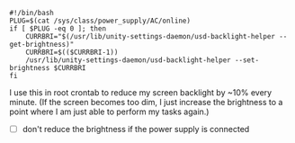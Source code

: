 ```
#!/bin/bash
PLUG=$(cat /sys/class/power_supply/AC/online)
if [ $PLUG -eq 0 ]; then
	CURRBRI="$(/usr/lib/unity-settings-daemon/usd-backlight-helper --get-brightness)"
	CURRBRI=$(($CURRBRI-1))
	/usr/lib/unity-settings-daemon/usd-backlight-helper --set-brightness $CURRBRI
fi
```
I use this in root crontab to reduce my screen backlight by ~10% every minute. (If the screen becomes too dim, I just increase the brightness to a point where I am just able to perform my tasks again.)

- [ ] don't reduce the brightness if the power supply is connected
